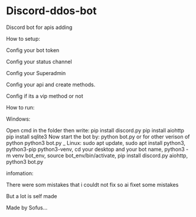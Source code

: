 # Discord-ddos-bot
Discord bot for apis adding

How to setup:

Config your bot token 

Config your status channel 

Config your Superadmin 

Config your api and create methods.

Config if its a vip method or not

How to run:

Windows: 

Open cmd in the folder then write: 
pip install discord.py
pip install aiohttp
pip install sqlite3
Now start the bot by:
python bot.py
or for other verison of python 
python3 bot.py
_
Linux:
sudo apt update,
sudo apt install python3, python3-pip python3-venv,
cd your desktop and your bot name,
python3 -m venv bot_env,
source bot_env/bin/activate,
pip install discord.py aiohttp,
python3 bot.py


infomation:

There were som mistakes that i couldt not fix so ai fixet some mistakes

But a lot is self made

Made by Sofus...
